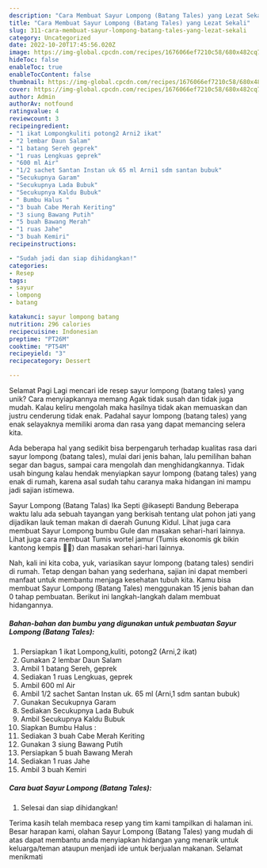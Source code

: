 ```yaml
---
description: "Cara Membuat Sayur Lompong (Batang Tales) yang Lezat Sekali"
title: "Cara Membuat Sayur Lompong (Batang Tales) yang Lezat Sekali"
slug: 311-cara-membuat-sayur-lompong-batang-tales-yang-lezat-sekali
category: Uncategorized
date: 2022-10-20T17:45:56.020Z
image: https://img-global.cpcdn.com/recipes/1676066ef7210c58/680x482cq70/sayur-lompong-batang-tales-foto-resep-utama.jpg
hideToc: false
enableToc: true
enableTocContent: false
thumbnail: https://img-global.cpcdn.com/recipes/1676066ef7210c58/680x482cq70/sayur-lompong-batang-tales-foto-resep-utama.jpg
cover: https://img-global.cpcdn.com/recipes/1676066ef7210c58/680x482cq70/sayur-lompong-batang-tales-foto-resep-utama.jpg
author: Admin
authorAv: notfound
ratingvalue: 4
reviewcount: 3
recipeingredient:
- "1 ikat Lompongkuliti potong2 Arni2 ikat"
- "2 lembar Daun Salam"
- "1 batang Sereh geprek"
- "1 ruas Lengkuas geprek"
- "600 ml Air"
- "1/2 sachet Santan Instan uk 65 ml Arni1 sdm santan bubuk"
- "Secukupnya Garam"
- "Secukupnya Lada Bubuk"
- "Secukupnya Kaldu Bubuk"
- " Bumbu Halus "
- "3 buah Cabe Merah Keriting"
- "3 siung Bawang Putih"
- "5 buah Bawang Merah"
- "1 ruas Jahe"
- "3 buah Kemiri"
recipeinstructions:

- "Sudah jadi dan siap dihidangkan!"
categories:
- Resep
tags:
- sayur
- lompong
- batang

katakunci: sayur lompong batang 
nutrition: 296 calories
recipecuisine: Indonesian
preptime: "PT26M"
cooktime: "PT54M"
recipeyield: "3"
recipecategory: Dessert

---
```



Selamat Pagi Lagi mencari ide resep sayur lompong (batang tales) yang unik? Cara menyiapkannya memang Agak tidak susah dan tidak juga mudah. Kalau keliru mengolah maka hasilnya tidak akan memuaskan dan justru cenderung tidak enak. Padahal sayur lompong (batang tales) yang enak selayaknya memiliki aroma dan rasa yang dapat memancing selera kita.


Ada beberapa hal yang sedikit bisa berpengaruh terhadap kualitas rasa dari sayur lompong (batang tales), mulai dari jenis bahan, lalu pemilihan bahan segar dan bagus, sampai cara mengolah dan menghidangkannya. Tidak usah bingung kalau hendak menyiapkan sayur lompong (batang tales) yang enak di rumah, karena asal sudah tahu caranya maka hidangan ini mampu jadi sajian istimewa.

Sayur Lompong (Batang Talas) Ika Septi @ikasepti Bandung Beberapa waktu lalu ada sebuah tayangan yang berkisah tentang ulat pohon jati yang dijadikan lauk teman makan di daerah Gunung Kidul. Lihat juga cara membuat Sayur Lompong bumbu Gule dan masakan sehari-hari lainnya. Lihat juga cara membuat Tumis wortel jamur (Tumis ekonomis gk bikin kantong kempis 🤭🤭) dan masakan sehari-hari lainnya.


Nah, kali ini kita coba, yuk, variasikan sayur lompong (batang tales) sendiri di rumah. Tetap dengan bahan yang sederhana, sajian ini dapat memberi manfaat untuk membantu menjaga kesehatan tubuh kita. Kamu bisa membuat Sayur Lompong (Batang Tales) menggunakan 15 jenis bahan dan 0 tahap pembuatan. Berikut ini langkah-langkah dalam membuat hidangannya.

<!--inarticleads1-->

##### Bahan-bahan dan bumbu yang digunakan untuk pembuatan Sayur Lompong (Batang Tales):

1. Persiapkan 1 ikat Lompong,kuliti, potong2 (Arni,2 ikat)
1. Gunakan 2 lembar Daun Salam
1. Ambil 1 batang Sereh, geprek
1. Sediakan 1 ruas Lengkuas, geprek
1. Ambil 600 ml Air
1. Ambil 1/2 sachet Santan Instan uk. 65 ml (Arni,1 sdm santan bubuk)
1. Gunakan Secukupnya Garam
1. Sediakan Secukupnya Lada Bubuk
1. Ambil Secukupnya Kaldu Bubuk
1. Siapkan  Bumbu Halus :
1. Sediakan 3 buah Cabe Merah Keriting
1. Gunakan 3 siung Bawang Putih
1. Persiapkan 5 buah Bawang Merah
1. Sediakan 1 ruas Jahe
1. Ambil 3 buah Kemiri




<!--inarticleads2-->

##### Cara buat Sayur Lompong (Batang Tales):


1. Selesai dan siap dihidangkan!



Terima kasih telah membaca resep yang tim kami tampilkan di halaman ini. Besar harapan kami, olahan Sayur Lompong (Batang Tales) yang mudah di atas dapat membantu anda menyiapkan hidangan yang menarik untuk keluarga/teman ataupun menjadi ide untuk berjualan makanan. Selamat menikmati
